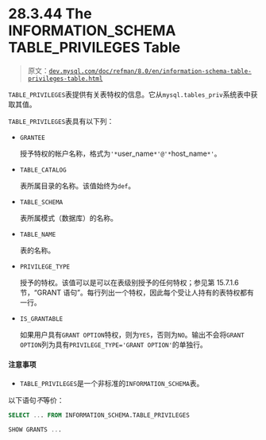 # 28.3.44 The INFORMATION_SCHEMA TABLE_PRIVILEGES Table

> 原文：[`dev.mysql.com/doc/refman/8.0/en/information-schema-table-privileges-table.html`](https://dev.mysql.com/doc/refman/8.0/en/information-schema-table-privileges-table.html)

`TABLE_PRIVILEGES`表提供有关表特权的信息。它从`mysql.tables_priv`系统表中获取其值。

`TABLE_PRIVILEGES`表具有以下列：

+   `GRANTEE`

    授予特权的帐户名称，格式为`'*`user_name`*'@'*`host_name`*'`。

+   `TABLE_CATALOG`

    表所属目录的名称。该值始终为`def`。

+   `TABLE_SCHEMA`

    表所属模式（数据库）的名称。

+   `TABLE_NAME`

    表的名称。

+   `PRIVILEGE_TYPE`

    授予的特权。该值可以是可以在表级别授予的任何特权；参见第 15.7.1.6 节，“GRANT 语句”。每行列出一个特权，因此每个受让人持有的表特权都有一行。

+   `IS_GRANTABLE`

    如果用户具有`GRANT OPTION`特权，则为`YES`，否则为`NO`。输出不会将`GRANT OPTION`列为具有`PRIVILEGE_TYPE='GRANT OPTION'`的单独行。

#### 注意事项

+   `TABLE_PRIVILEGES`是一个非标准的`INFORMATION_SCHEMA`表。

以下语句*不*等价：

```sql
SELECT ... FROM INFORMATION_SCHEMA.TABLE_PRIVILEGES

SHOW GRANTS ...
```
